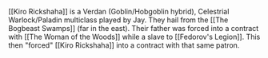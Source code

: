 [[Kiro Rickshaha]] is a Verdan (Goblin/Hobgoblin hybrid), Celestrial Warlock/Paladin multiclass played by Jay. They hail from the [[The Bogbeast Swamps]] (far in the east). Their father was forced into a contract with [[The Woman of the Woods]] while a slave to [[Fedorov's Legion]]. This then "forced" [[Kiro Rickshaha]] into a contract with that same patron. 
